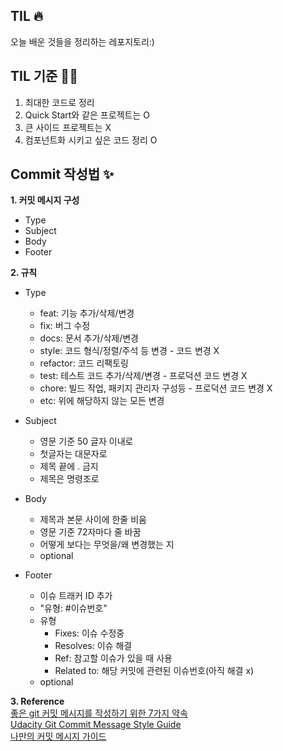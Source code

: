 ## TIL 🔥
오늘 배운 것들을 정리하는 레포지토리:)

## TIL 기준 ✍🏻
1. 최대한 코드로 정리
2. Quick Start와 같은 프로젝트는 O
3. 큰 사이드 프로젝트는 X
4. 컴포넌트화 시키고 싶은 코드 정리 O

## Commit 작성법 ✨
<strong>1. 커밋 메시지 구성</strong>
- Type
- Subject
- Body
- Footer

<strong>2. 규칙</strong><br>
- Type
    - feat: 기능 추가/삭제/변경
    - fix: 버그 수정
    - docs: 문서 추가/삭제/변경
    - style: 코드 형식/정렬/주석 등 변경 - 코드 변경 X
    - refactor: 코드 리팩토링
    - test: 테스트 코드 추가/삭제/변경 - 프로덕션 코드 변경 X
    - chore: 빌드 작업, 패키지 관리자 구성등 - 프로덕션 코드 변경 X
    - etc: 위에 해당하지 않는 모든 변경

- Subject
    - 영문 기준 50 글자 이내로
    - 첫글자는 대문자로
    - 제목 끝에 . 금지
    - 제목은 명령조로

- Body
    - 제목과 본문 사이에 한줄 비움
    - 영문 기준 72자마다 줄 바꿈
    - 어떻게 보다는 무엇을/왜 변경했는 지
    - optional

- Footer
    - 이슈 트래커 ID 추가
    - "유형: #이슈번호"
    - 유형
        - Fixes: 이슈 수정중
        - Resolves: 이슈 해결
        - Ref: 참고할 이슈가 있을 때 사용
        - Related to: 해당 커밋에 관련된 이슈번호(아직 해결 x)
    - optional

<strong>3. Reference</strong><br>
[좋은 git 커밋 메시지를 작성하기 위한 7가지 약속](https://meetup.toast.com/posts/106)<br>
[Udacity Git Commit Message Style Guide](https://udacity.github.io/git-styleguide/)<br>
[나만의 커밋 메시지 가이드](https://github.com/kooku94/commit-message-guide)